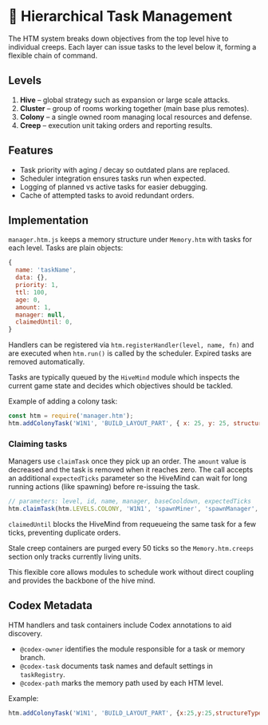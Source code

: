 # 🧠 Hierarchical Task Management

The HTM system breaks down objectives from the top level hive to individual creeps. Each layer can issue tasks to the level below it, forming a flexible chain of command.

## Levels

1. **Hive** – global strategy such as expansion or large scale attacks.
2. **Cluster** – group of rooms working together (main base plus remotes).
3. **Colony** – a single owned room managing local resources and defense.
4. **Creep** – execution unit taking orders and reporting results.

## Features

- Task priority with aging / decay so outdated plans are replaced.
- Scheduler integration ensures tasks run when expected.
- Logging of planned vs active tasks for easier debugging.
- Cache of attempted tasks to avoid redundant orders.

## Implementation

`manager.htm.js` keeps a memory structure under `Memory.htm` with tasks for each level. Tasks are plain objects:

```javascript
{
  name: 'taskName',
  data: {},
  priority: 1,
  ttl: 100,
  age: 0,
  amount: 1,
  manager: null,
  claimedUntil: 0,
}
```

Handlers can be registered via `htm.registerHandler(level, name, fn)` and are executed when `htm.run()` is called by the scheduler. Expired tasks are removed automatically.

Tasks are typically queued by the `HiveMind` module which inspects the current game state and decides which objectives should be tackled.

Example of adding a colony task:

```javascript
const htm = require('manager.htm');
htm.addColonyTask('W1N1', 'BUILD_LAYOUT_PART', { x: 25, y: 25, structureType: STRUCTURE_EXTENSION }, 3);
```

### Claiming tasks

Managers use `claimTask` once they pick up an order. The `amount` value is
decreased and the task is removed when it reaches zero. The call accepts an
additional `expectedTicks` parameter so the HiveMind can wait for long running
actions (like spawning) before re-issuing the task.

```javascript
// parameters: level, id, name, manager, baseCooldown, expectedTicks
htm.claimTask(htm.LEVELS.COLONY, 'W1N1', 'spawnMiner', 'spawnManager', 15, 150);
```

`claimedUntil` blocks the HiveMind from requeueing the same task for a few
ticks, preventing duplicate orders.

Stale creep containers are purged every 50 ticks so the `Memory.htm.creeps`
section only tracks currently living units.

This flexible core allows modules to schedule work without direct coupling and provides the backbone of the hive mind.

## Codex Metadata

HTM handlers and task containers include Codex annotations to aid discovery.

- `@codex-owner` identifies the module responsible for a task or memory branch.
- `@codex-task` documents task names and default settings in `taskRegistry`.
- `@codex-path` marks the memory path used by each HTM level.

Example:

```javascript
htm.addColonyTask('W1N1', 'BUILD_LAYOUT_PART', {x:25,y:25,structureType:STRUCTURE_EXTENSION}, 3, 1000, 1, 'layoutPlanner'); // @codex-task BUILD_LAYOUT_PART
```
